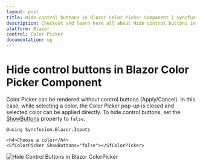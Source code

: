 ```yaml
---
layout: post
title: Hide control buttons in Blazor Color Picker Component | Syncfusion
description: Checkout and learn here all about Hide control buttons in Syncfusion Blazor Color Picker component and more.
platform: Blazor
control: Color Picker
documentation: ug
---
```


# Hide control buttons in Blazor Color Picker Component

Color Picker can be rendered without control buttons (Apply/Cancel). In this case, while selecting a color, the Color Picker pop-up is closed and selected color can be applied directly. To hide control buttons, set the [ShowButtons](https://help.syncfusion.com/cr/blazor/Syncfusion.Blazor.Inputs.SfColorPicker.html#Syncfusion_Blazor_Inputs_SfColorPicker_ShowButtons) property to `false`.

```cshtml
@using Syncfusion.Blazor.Inputs

<h4>Choose a color</h4>
<SfColorPicker ShowButtons="false"></SfColorPicker>
```

![Hide Control Buttons in Blazor ColorPicker](./../images/blazor-colorpicker-hide-control.png)